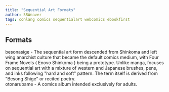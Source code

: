 ```yaml
---
title: "Sequential Art Formats"
author: SRWeaver
tags: conlang comics sequentialart webcomics ebookfirst
---
```

## Formats
besonasige - The sequential art form descended from Shinkoma and left wing anarchist culture that became the default comics medium, with Four Frame Novels ( Enovo Shinkoma ) being a prototype. Unlike manga, focuses on sequential art with a mixture of western and Japanese brushes, pens, and inks following "hard and soft" pattern. The term itself is derived from "Besong Shige" or recited poetry.<br />
otonarubame - A comics album intended exclusively for adults.<br />

